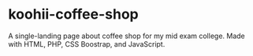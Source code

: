 # koohii-coffee-shop
A single-landing page about coffee shop for my mid exam college. Made with HTML, PHP, CSS Boostrap, and JavaScript.
